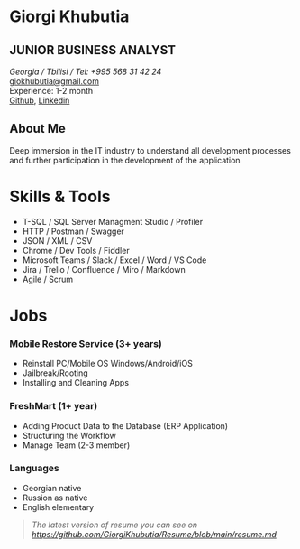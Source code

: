# Giorgi Khubutia
##  JUNIOR BUSINESS ANALYST

*Georgia / Tbilisi / Tel: +995 568 31 42 24* <br/>
[giokhubutia@gmail.com](mailto:giokhubutia@gmail.com)<br/> 
Experience: 1-2 month <br/>
[Github](https://github.com/GiorgiKhubutia), [Linkedin](https://www.linkedin.com/in/gio-khubutia-9718b3187)


## About Me
Deep immersion in the IT industry to understand all development processes and further participation in the development of the application

# Skills & Tools
- T-SQL / SQL Server Managment Studio / Profiler
- HTTP / Postman / Swagger
- JSON / XML / CSV
- Chrome / Dev Tools / Fiddler
- Microsoft Teams / Slack / Excel / Word / VS Code
- Jira / Trello / Confluence / Miro / Markdown
- Agile / Scrum 

# Jobs

### Mobile Restore Service (3+ years)
- Reinstall PC/Mobile OS Windows/Android/iOS 
- Jailbreak/Rooting
- Installing and Cleaning Apps

### FreshMart (1+ year)
- Adding Product Data to the Database (ERP Application)
- Structuring the Workflow
- Manage Team (2-3 member)
      
### Languages
- Georgian native
- Russion as native
- English elementary

      

> *The latest version of resume you can see on https://github.com/GiorgiKhubutia/Resume/blob/main/resume.md*
      

